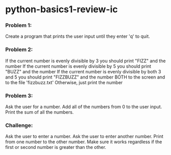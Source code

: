 # python-basics1-review-ic

### Problem 1:
Create a program that prints the user input until they enter 'q' to quit.

### Problem 2:
If the current number is evenly divisible by 3 you should print "FIZZ" and the number
If the current number is evenly divisible by 5 you should print "BUZZ" and the number
If the current number is evenly divisible by both 3 and 5 you should print "FIZZBUZZ" and the number BOTH to the screen and to the file 'fizzbuzz.txt'
Otherwise, just print the number


### Problem 3:
Ask the user for a number. Add all of the numbers from 0 to the user input. Print the sum of all the numbers.

### Challenge:
Ask the user to enter a number. Ask the user to enter another number. Print from one number to the other number. Make sure it works regardless if the first or second number is greater than the other.
